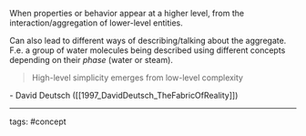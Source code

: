 When properties or behavior appear at a higher level, from the interaction/aggregation of lower-level entities.

Can also lead to different ways of describing/talking about the aggregate.
F.e. a group of water molecules being described using different concepts depending on their _phase_ (water or steam).

> High-level simplicity emerges from low-level complexity
> 
\- David Deutsch ([[1997_DavidDeutsch_TheFabricOfReality]])


_____________________
tags: #concept